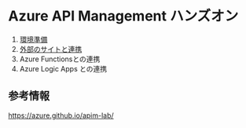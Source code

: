 # Azure API Management ハンズオン

1. [環境準備](setup-apim.md)
2. [外部のサイトと連携](api-simple.md)
3. Azure Functionsとの連携
4. Azure Logic Apps との連携


## 参考情報
https://azure.github.io/apim-lab/